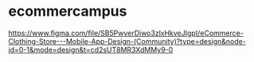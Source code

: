 # ecommercampus
https://www.figma.com/file/SB5PwverDiwo3zlxHkveJIgpI/eCommerce-Clothing-Store---Mobile-App-Design-(Community)?type=design&node-id=0-1&mode=design&t=cd2sUT8MR3XdMMy9-0
